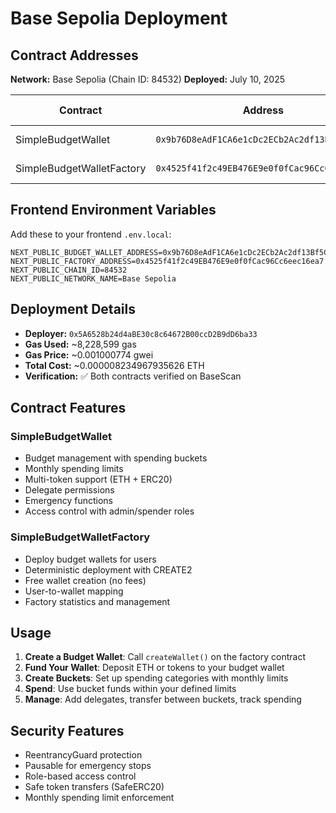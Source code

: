 # Base Sepolia Deployment

## Contract Addresses

**Network:** Base Sepolia (Chain ID: 84532)
**Deployed:** July 10, 2025

| Contract | Address | Explorer Link |
|----------|---------|---------------|
| SimpleBudgetWallet | `0x9b76D8eAdF1CA6e1cDc2ECb2Ac2df13Bf5CF068C` | [View on BaseScan](https://sepolia.basescan.org/address/0x9b76d8eadf1ca6e1cdc2ecb2ac2df13bf5cf068c) |
| SimpleBudgetWalletFactory | `0x4525f41f2c49EB476E9e0f0fCac96Cc6eec16ea7` | [View on BaseScan](https://sepolia.basescan.org/address/0x4525f41f2c49eb476e9e0f0fcac96cc6eec16ea7) |

## Frontend Environment Variables

Add these to your frontend `.env.local`:

```env
NEXT_PUBLIC_BUDGET_WALLET_ADDRESS=0x9b76D8eAdF1CA6e1cDc2ECb2Ac2df13Bf5CF068C
NEXT_PUBLIC_FACTORY_ADDRESS=0x4525f41f2c49EB476E9e0f0fCac96Cc6eec16ea7
NEXT_PUBLIC_CHAIN_ID=84532
NEXT_PUBLIC_NETWORK_NAME=Base Sepolia
```

## Deployment Details

- **Deployer:** `0x5A6528b24d4aBE30c8c64672B00ccD2B9dD6ba33`
- **Gas Used:** ~8,228,599 gas
- **Gas Price:** ~0.001000774 gwei
- **Total Cost:** ~0.000008234967935626 ETH
- **Verification:** ✅ Both contracts verified on BaseScan

## Contract Features

### SimpleBudgetWallet
- Budget management with spending buckets
- Monthly spending limits
- Multi-token support (ETH + ERC20)
- Delegate permissions
- Emergency functions
- Access control with admin/spender roles

### SimpleBudgetWalletFactory
- Deploy budget wallets for users
- Deterministic deployment with CREATE2
- Free wallet creation (no fees)
- User-to-wallet mapping
- Factory statistics and management

## Usage

1. **Create a Budget Wallet**: Call `createWallet()` on the factory contract
2. **Fund Your Wallet**: Deposit ETH or tokens to your budget wallet
3. **Create Buckets**: Set up spending categories with monthly limits
4. **Spend**: Use bucket funds within your defined limits
5. **Manage**: Add delegates, transfer between buckets, track spending

## Security Features

- ReentrancyGuard protection
- Pausable for emergency stops
- Role-based access control
- Safe token transfers (SafeERC20)
- Monthly spending limit enforcement